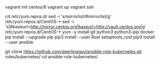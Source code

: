 vagrant init centos/8
vagrant up
vagrant ssh

cd /etc/yum.repos.d/
sed -i 's/mirrorlist/#mirrorlist/g' /etc/yum.repos.d/CentOS-*
sed -i 's|#baseurl=http://mirror.centos.org|baseurl=http://vault.centos.org|g' /etc/yum.repos.d/CentOS-*
yum -y install git python3 python3-pip docker
pip install --upgrade pip
pip3 install --user Rust setuptools_rust
pip3 install --user ansible

git clone https://github.com/geerlingguy/ansible-role-kubernetes.git roles/kubernetes/
cd ansible-role-kubernetes/ 